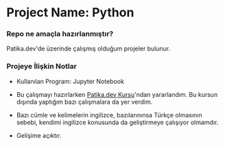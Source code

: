 # Project Name: Python


### Repo ne amaçla hazırlanmıştır?

Patika.dev'de üzerinde çalışmış olduğum projeler bulunur.

### Projeye İlişkin Notlar

* Kullanılan Program: Jupyter Notebook

* Bu çalışmayı hazırlarken [Patika.dev Kursu](https://academy.patika.dev/courses/sql)'ndan yararlandım. Bu kursun dışında yaptığım bazı çalışmalara da yer verdim. 

* Bazı cümle ve kelimelerin ingilizce, bazılarınınsa Türkçe olmasının sebebi, kendimi ingilizce konusunda da geliştirmeye çalışıyor olmamdır.

* Gelişime açıktır.